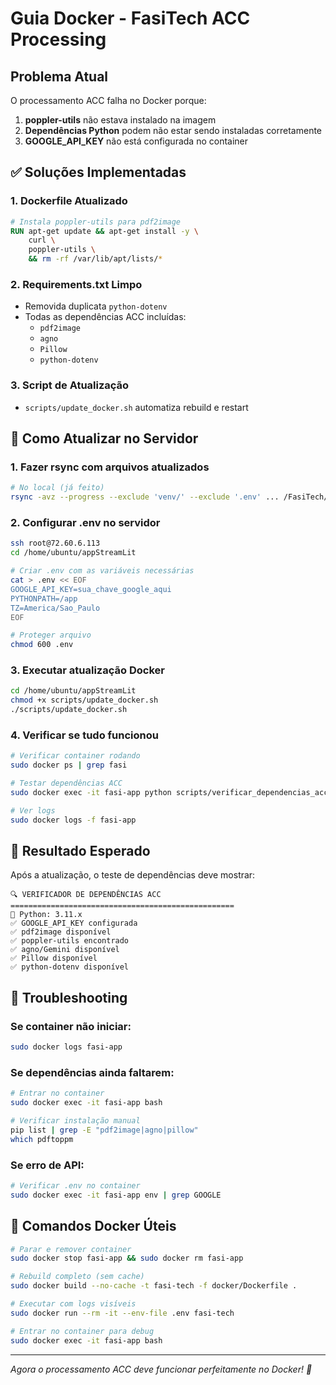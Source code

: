 # Guia Docker - FasiTech ACC Processing

## Problema Atual
O processamento ACC falha no Docker porque:
1. **poppler-utils** não estava instalado na imagem
2. **Dependências Python** podem não estar sendo instaladas corretamente
3. **GOOGLE_API_KEY** não está configurada no container

## ✅ Soluções Implementadas

### 1. Dockerfile Atualizado
```dockerfile
# Instala poppler-utils para pdf2image
RUN apt-get update && apt-get install -y \
    curl \
    poppler-utils \
    && rm -rf /var/lib/apt/lists/*
```

### 2. Requirements.txt Limpo
- Removida duplicata `python-dotenv`
- Todas as dependências ACC incluídas:
  - `pdf2image`
  - `agno`
  - `Pillow`
  - `python-dotenv`

### 3. Script de Atualização
- `scripts/update_docker.sh` automatiza rebuild e restart

## 🚀 Como Atualizar no Servidor

### 1. Fazer rsync com arquivos atualizados
```bash
# No local (já feito)
rsync -avz --progress --exclude 'venv/' --exclude '.env' ... /FasiTech/ root@servidor:/home/ubuntu/appStreamLit
```

### 2. Configurar .env no servidor
```bash
ssh root@72.60.6.113
cd /home/ubuntu/appStreamLit

# Criar .env com as variáveis necessárias
cat > .env << EOF
GOOGLE_API_KEY=sua_chave_google_aqui
PYTHONPATH=/app
TZ=America/Sao_Paulo
EOF

# Proteger arquivo
chmod 600 .env
```

### 3. Executar atualização Docker
```bash
cd /home/ubuntu/appStreamLit
chmod +x scripts/update_docker.sh
./scripts/update_docker.sh
```

### 4. Verificar se tudo funcionou
```bash
# Verificar container rodando
sudo docker ps | grep fasi

# Testar dependências ACC
sudo docker exec -it fasi-app python scripts/verificar_dependencias_acc.py

# Ver logs
sudo docker logs -f fasi-app
```

## 🧪 Resultado Esperado

Após a atualização, o teste de dependências deve mostrar:
```
🔍 VERIFICADOR DE DEPENDÊNCIAS ACC
==================================================
🐍 Python: 3.11.x
✅ GOOGLE_API_KEY configurada
✅ pdf2image disponível
✅ poppler-utils encontrado
✅ agno/Gemini disponível
✅ Pillow disponível
✅ python-dotenv disponível
```

## 🐛 Troubleshooting

### Se container não iniciar:
```bash
sudo docker logs fasi-app
```

### Se dependências ainda faltarem:
```bash
# Entrar no container
sudo docker exec -it fasi-app bash

# Verificar instalação manual
pip list | grep -E "pdf2image|agno|pillow"
which pdftoppm
```

### Se erro de API:
```bash
# Verificar .env no container
sudo docker exec -it fasi-app env | grep GOOGLE
```

## 🔄 Comandos Docker Úteis

```bash
# Parar e remover container
sudo docker stop fasi-app && sudo docker rm fasi-app

# Rebuild completo (sem cache)
sudo docker build --no-cache -t fasi-tech -f docker/Dockerfile .

# Executar com logs visíveis
sudo docker run --rm -it --env-file .env fasi-tech

# Entrar no container para debug
sudo docker exec -it fasi-app bash
```

---
*Agora o processamento ACC deve funcionar perfeitamente no Docker! 🎉*